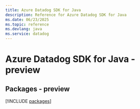```yaml
---
title: Azure Datadog SDK for Java
description: Reference for Azure Datadog SDK for Java
ms.date: 06/23/2025
ms.topic: reference
ms.devlang: java
ms.service: datadog
---
```

# Azure Datadog SDK for Java - preview
## Packages - preview
[!INCLUDE [packages](datadog-index.md)]